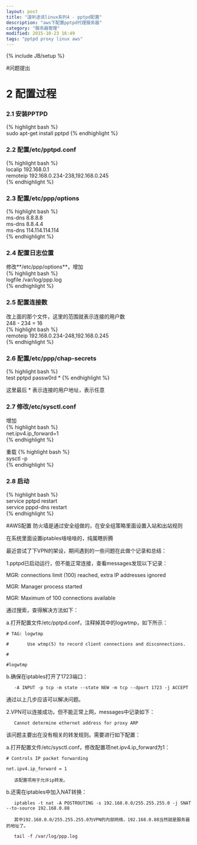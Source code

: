 ```yaml
---
layout: post
title: "道听途说linux系列4 - pptpd配置"
description: "aws下配置pptpd代理服务器"
category: "服务器管理"
modified: 2015-10-23 16:49
tags: "pptpd proxy linux aws"
---
```

{% include JB/setup %}

#问题提出

# 2 配置过程

### 2.1 安装PPTPD
{% highlight bash %}   
sudo apt-get install pptpd
{% endhighlight %}

### 2.2 配置/etc/pptpd.conf
{% highlight bash %}   
localip 192.168.0.1  
remoteip 192.168.0.234-238,192.168.0.245  
{% endhighlight %}

### 2.3 配置/etc/ppp/options
{% highlight bash %}   
ms-dns 8.8.8.8  
ms-dns 8.8.4.4  
ms-dns 114.114.114.114  
{% endhighlight %}

### 2.4 配置日志位置

修改**/etc/ppp/options**，增加  
{% highlight bash %}   
logfile /var/log/ppp.log  
{% endhighlight %}

### 2.5 配置连接数
改上面的那个文件，这里的范围就表示连接的用户数  
248 - 234 = 16    
{% highlight bash %}   
remoteip 192.168.0.234-248,192.168.0.245  
{% endhighlight %}

### 2.6 配置/etc/ppp/chap-secrets
{% highlight bash %}   
test pptpd passw0rd * 
{% endhighlight %}

这里最后 * 表示连接的用户地址，表示任意

### 2.7 修改/etc/sysctl.conf
增加  
{% highlight bash %}   
net.ipv4.ip_forward=1  
{% endhighlight %}

重载
{% highlight bash %}   
sysctl -p  
{% endhighlight %}

### 2.8 启动
{% highlight bash %}   
service pptpd restart  
service pppd-dns restart  
{% endhighlight %}

#AWS配置
防火墙是通过安全组做的，在安全组策略里面设置入站和出站规则

在系统里面设置iptables啥啥啥的，纯属瞎折腾



最近尝试了下VPN的架设，期间遇到的一些问题在此做个记录和总结：

1.pptpd已启动运行，但不能正常连接，查看messages发现以下记录：


MGR: connections limit (100) reached, extra IP addresses ignored

MGR: Manager process started

MGR: Maximum of 100 connections available

   通过搜索，查得解决方法如下：

   a.打开配置文件/etc/pptpd.conf，注释掉其中的logwtmp，如下所示：


    # TAG: logwtmp

    #       Use wtmp(5) to record client connections and disconnections.

    #

    #logwtmp

   b.确保在iptables打开了1723端口：

       -A INPUT -p tcp -m state --state NEW -m tcp --dport 1723 -j ACCEPT

   通过以上几步应该可以解决问题。



2.VPN可以连接成功，但不能正常上网，messages中记录如下：

       Cannot determine ethernet address for proxy ARP

   该问题主要出在没有相关的转发规则。需要进行如下配置：

   a.打开配置文件/etc/sysctl.conf，修改配置项net.ipv4.ip_forward为1：    

    # Controls IP packet forwarding

    net.ipv4.ip_forward = 1

       该配置项用于允许ip转发。

   b.还需在iptables中加入NAT转换：

       iptables -t nat -A POSTROUTING -s 192.168.0.0/255.255.255.0 -j SNAT --to-source 192.168.0.88

       其中192.168.0.0/255.255.255.0为VPN的内部网络，192.168.0.88当然就是服务器的地址了。
       
       tail -f /var/log/ppp.log